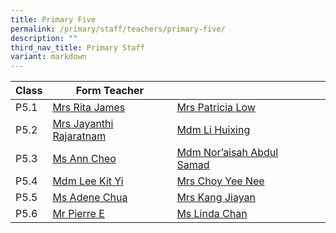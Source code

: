 ```yaml
---
title: Primary Five
permalink: /primary/staff/teachers/primary-five/
description: ""
third_nav_title: Primary Staff
variant: markdown
---
```

| Class | Form Teacher | ||
| -------- | -------- | -------- |-------- |
|P5.1|[Mrs Rita James](mailto:rita_james@schools.gov.sg)|[Mrs Patricia Low](mailto:patricia_lim_ai_tee@schools.gov.sg)|
|P5.2|[Mrs Jayanthi Rajaratnam](mailto:jayanthi_kadiresan@schools.gov.sg)|[Mdm Li Huixing](mailto:loi_huey_shing@schools.gov.sg)|
|P5.3|[Ms Ann Cheo](mailto:ann_cheo@schools.gov.sg)|[Mdm Nor’aisah Abdul Samad](mailto:noraisah_abdul_samad@schools.gov.sg)|
|P5.4|[Mdm Lee Kit Yi](mailto:lee_kit_yi@schools.gov.sg)|[Mrs Choy Yee Nee](mailto:tan_yen_nee@schools.gov.sg)|
|P5.5|[Ms Adene Chua](mailto:chua_yuen_yee@schools.gov.sg)|[Mrs Kang Jiayan](mailto:sim_jiayan@schools.gov.sg)|
|P5.6|[Mr Pierre E](mailto:e_rern_yi@schools.gov.sg)|[Ms Linda Chan](mailto:chan_pei_chui@schools.gov.sg)